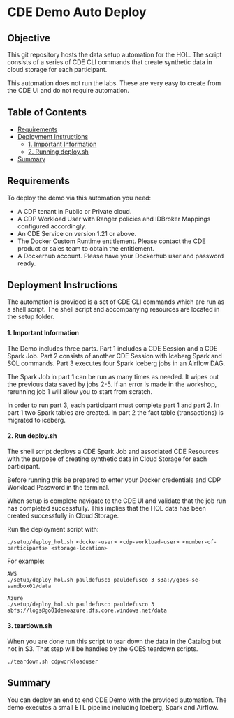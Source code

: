 # CDE Demo Auto Deploy

## Objective

This git repository hosts the data setup automation for the HOL. The script consists of a series of CDE CLI commands that create synthetic data in cloud storage for each participant.

This automation does not run the labs. These are very easy to create from the CDE UI and do not require automation.

## Table of Contents

* [Requirements](https://github.com/pdefusco/CDE_121_HOL/blob/main/step_by_step_guides/english/part_00_setup.md#requirements)
* [Deployment Instructions](https://github.com/pdefusco/CDE_121_HOL/blob/main/step_by_step_guides/english/part_00_setup.md#deployment-instructions)
  * [1. Important Information](https://github.com/pdefusco/CDE_121_HOL/blob/main/step_by_step_guides/english/part_00_setup.md#1-important-information)
  * [2. Running deploy.sh](https://github.com/pdefusco/CDE_121_HOL/blob/main/step_by_step_guides/english/part_00_setup.md#2-autodeploysh)
* [Summary](https://github.com/pdefusco/CDE_121_HOL/blob/main/step_by_step_guides/english/part_00_setup.md#summary)

## Requirements

To deploy the demo via this automation you need:

* A CDP tenant in Public or Private cloud.
* A CDP Workload User with Ranger policies and IDBroker Mappings configured accordingly.
* An CDE Service on version 1.21 or above.
* The Docker Custom Runtime entitlement. Please contact the CDE product or sales team to obtain the entitlement.
* A Dockerhub account. Please have your Dockerhub user and password ready.

## Deployment Instructions

The automation is provided is a set of CDE CLI commands which are run as a shell script. The shell script and accompanying resources are located in the setup folder.

#### 1. Important Information

The Demo includes three parts. Part 1 includes a CDE Session and a CDE Spark Job. Part 2 consists of another CDE Session with Iceberg Spark and SQL commands. Part 3 executes four Spark Iceberg jobs in an Airflow DAG.

The Spark Job in part 1 can be run as many times as needed. It wipes out the previous data saved by jobs 2-5. If an error is made in the workshop, rerunning job 1 will allow you to start from scratch.

In order to run part 3, each participant must complete part 1 and part 2. In part 1 two Spark tables are created. In part 2 the fact table (transactions) is migrated to iceberg.

#### 2. Run deploy.sh

The shell script deploys a CDE Spark Job and associated CDE Resources with the purpose of creating synthetic data in Cloud Storage for each participant.

Before running this be prepared to enter your Docker credentials and CDP Workload Password in the terminal.

When setup is complete navigate to the CDE UI and validate that the job run has completed successfully. This implies that the HOL data has been created successfully in Cloud Storage.

Run the deployment script with:

```
./setup/deploy_hol.sh <docker-user> <cdp-workload-user> <number-of-participants> <storage-location>
```

For example:

```
AWS
./setup/deploy_hol.sh pauldefusco pauldefusco 3 s3a://goes-se-sandbox01/data
```

```
Azure
./setup/deploy_hol.sh pauldefusco pauldefusco 3 abfs://logs@go01demoazure.dfs.core.windows.net/data
```

#### 3. teardown.sh

When you are done run this script to tear down the data in the Catalog but not in S3. That step will be handles by the GOES teardown scripts.

```
./teardown.sh cdpworkloaduser
```

## Summary

You can deploy an end to end CDE Demo with the provided automation. The demo executes a small ETL pipeline including Iceberg, Spark and Airflow.

